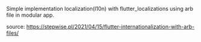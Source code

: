 Simple implementation localization(l10n) with flutter_localizations using arb file in modular app.

source: https://stepwise.pl/2021/04/15/flutter-internationalization-with-arb-files/